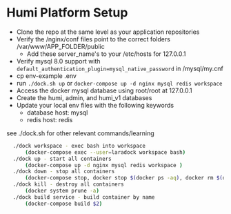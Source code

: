 # Humi Platform Setup

- Clone the repo at the same level as your application repositories
- Verify the /nginx/conf files point to the correct folders /var/www/APP_FOLDER/public
  - Add these server_name's to your /etc/hosts for 127.0.0.1
- Verify mysql 8.0 support with `default_authentication_plugin=mysql_native_password` in /mysql/my.cnf 
- cp env-example .env
- run `./dock.sh up` or `docker-compose up -d nginx mysql redis workspace `
- Access the docker mysql database using root/root at 127.0.0.1
- Create the humi, admin, and humi_v1 databases
- Update your local env files with the following keywords
  - database host: mysql
  - redis host: redis

see ./dock.sh for other relevant commands/learning

```bash
  ./dock workspace - exec bash into workspace 
      (docker-compose exec --user=laradock workspace bash)
  ./dock up - start all containers 
      (docker-compose up -d nginx mysql redis workspace )
  ./dock down - stop all containers 
      (docker-compose stop, docker stop $(docker ps -aq), docker rm $(docker ps -aq))
  ./dock kill - destroy all containers 
      (docker system prune -a)
  ./dock build service - build container by name 
      (docker-compose build $2)
```
